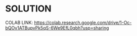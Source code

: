 # SOLUTION
COLAB LINK: https://colab.research.google.com/drive/1-Oc-bQOv1ATBupvPk5qS-6We9EfL0qbh?usp=sharing
